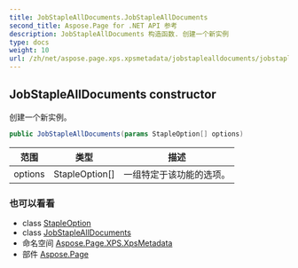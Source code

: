 ```yaml
---
title: JobStapleAllDocuments.JobStapleAllDocuments
second_title: Aspose.Page for .NET API 参考
description: JobStapleAllDocuments 构造函数. 创建一个新实例
type: docs
weight: 10
url: /zh/net/aspose.page.xps.xpsmetadata/jobstaplealldocuments/jobstaplealldocuments/
---
```

## JobStapleAllDocuments constructor

创建一个新实例。

```csharp
public JobStapleAllDocuments(params StapleOption[] options)
```

| 范围 | 类型 | 描述 |
| --- | --- | --- |
| options | StapleOption[] | 一组特定于该功能的选项。 |

### 也可以看看

* class [StapleOption](../../staple.stapleoption/)
* class [JobStapleAllDocuments](../)
* 命名空间 [Aspose.Page.XPS.XpsMetadata](../../jobstaplealldocuments/)
* 部件 [Aspose.Page](../../../)



